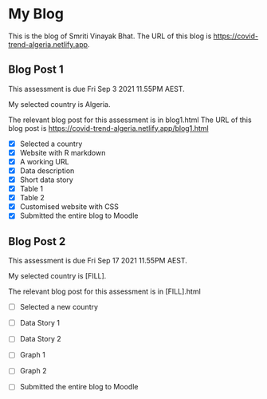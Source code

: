 # My Blog


This is the blog of Smriti Vinayak Bhat.
The URL of this blog is https://covid-trend-algeria.netlify.app.

## Blog Post 1

This assessment is due Fri Sep 3 2021 11.55PM AEST.

My selected country is Algeria.

The relevant blog post for this assessment is in blog1.html
The URL of this blog post is https://covid-trend-algeria.netlify.app/blog1.html

- [x] Selected a country
- [x] Website with R markdown 
- [x] A working URL
- [x] Data description
- [x] Short data story
- [x] Table 1
- [x] Table 2
- [x] Customised website with CSS
- [x] Submitted the entire blog to Moodle

## Blog Post 2

This assessment is due Fri Sep 17 2021 11.55PM AEST.

My selected country is [FILL].

The relevant blog post for this assessment is in [FILL].html

- [ ] Selected a new country
- [ ] Data Story 1
- [ ] Data Story 2
- [ ] Graph 1
- [ ] Graph 2
- [ ] Submitted the entire blog to Moodle

